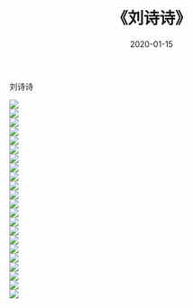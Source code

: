 ﻿---
layout: post
title:  《刘诗诗》
date:   2020-01-15
img: http://img.660000.xyz/Sharelink/壁纸/明星魅力/华人明星/刘诗诗/000.jpg
categories: [美女, 清纯, 唯美]
---

刘诗诗

 ![](http://img.660000.xyz/Sharelink/壁纸/明星魅力/华人明星/刘诗诗/001.jpg) <br>![](http://img.660000.xyz/Sharelink/壁纸/明星魅力/华人明星/刘诗诗/002.jpg) <br>![](http://img.660000.xyz/Sharelink/壁纸/明星魅力/华人明星/刘诗诗/003.jpg) <br>![](http://img.660000.xyz/Sharelink/壁纸/明星魅力/华人明星/刘诗诗/004.jpg) <br>![](http://img.660000.xyz/Sharelink/壁纸/明星魅力/华人明星/刘诗诗/005.jpg) <br>![](http://img.660000.xyz/Sharelink/壁纸/明星魅力/华人明星/刘诗诗/006.jpg) <br>![](http://img.660000.xyz/Sharelink/壁纸/明星魅力/华人明星/刘诗诗/007.jpg) <br>![](http://img.660000.xyz/Sharelink/壁纸/明星魅力/华人明星/刘诗诗/008.jpg) <br>![](http://img.660000.xyz/Sharelink/壁纸/明星魅力/华人明星/刘诗诗/009.jpg) <br>![](http://img.660000.xyz/Sharelink/壁纸/明星魅力/华人明星/刘诗诗/010.jpg) <br>![](http://img.660000.xyz/Sharelink/壁纸/明星魅力/华人明星/刘诗诗/011.jpg) <br>![](http://img.660000.xyz/Sharelink/壁纸/明星魅力/华人明星/刘诗诗/012.jpg) <br>![](http://img.660000.xyz/Sharelink/壁纸/明星魅力/华人明星/刘诗诗/013.jpg) <br>![](http://img.660000.xyz/Sharelink/壁纸/明星魅力/华人明星/刘诗诗/014.jpg) <br>![](http://img.660000.xyz/Sharelink/壁纸/明星魅力/华人明星/刘诗诗/015.jpg) <br>![](http://img.660000.xyz/Sharelink/壁纸/明星魅力/华人明星/刘诗诗/016.jpg) <br>![](http://img.660000.xyz/Sharelink/壁纸/明星魅力/华人明星/刘诗诗/017.jpg) <br>![](http://img.660000.xyz/Sharelink/壁纸/明星魅力/华人明星/刘诗诗/018.jpg) <br>![](http://img.660000.xyz/Sharelink/壁纸/明星魅力/华人明星/刘诗诗/019.jpg) <br>![](http://img.660000.xyz/Sharelink/壁纸/明星魅力/华人明星/刘诗诗/020.jpg) <br>![](http://img.660000.xyz/Sharelink/壁纸/明星魅力/华人明星/刘诗诗/021.jpg) <br>![](http://img.660000.xyz/Sharelink/壁纸/明星魅力/华人明星/刘诗诗/022.jpg) <br>